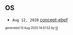 ## OS


* <code>Aug 12, 2020</code> [concept-ebpf](2020-08-12T18-53-32-concept-ebpf.md)

<sup><sub>generated 13 Aug 2020 14:51:52 by <a href='https://github.com/senorprogrammer/til'>til</a></sub></sup>
